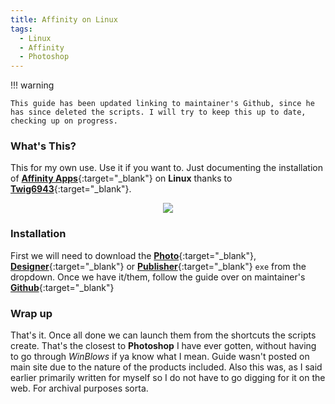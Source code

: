```yaml
---
title: Affinity on Linux
tags:
  - Linux
  - Affinity
  - Photoshop
---
```


!!! warning

    This guide has been updated linking to maintainer's Github, since he has since deleted the scripts. I will try to keep this up to date, checking up on progress.

### What's This?

This for my own use. Use it if you want to. Just documenting the installation of [**Affinity Apps**](https://affinity.serif.com/en-us/){:target="_blank"} on **Linux** thanks to [**Twig6943**](https://github.com/Twig6943){:target="_blank"}.

<p align="center">
  <img src="https://i.imgur.com/MABHj31.jpeg">
</p>

### Installation

First we will need to download the [**Photo**](https://store.serif.com/update/windows/photo/2/){:target="_blank"}, [**Designer**](https://store.serif.com/update/windows/designer/2/){:target="_blank"} or [**Publisher**](https://store.serif.com/update/windows/publisher/2/){:target="_blank"} `exe` from the dropdown. Once we have it/them, follow the guide over on maintainer's [**Github**](https://github.com/Twig6943/AffinityOnLinux){:target="_blank"}

### Wrap up

That's it. Once all done we can launch them from the shortcuts the scripts create. That's the closest to **Photoshop** I have ever gotten, without having to go through *WinBlows* if ya know what I mean. Guide wasn't posted on main site due to the nature of the products included. Also this was, as I said earlier primarily written for myself so I do not have to go digging for it on the web. For archival purposes sorta.

